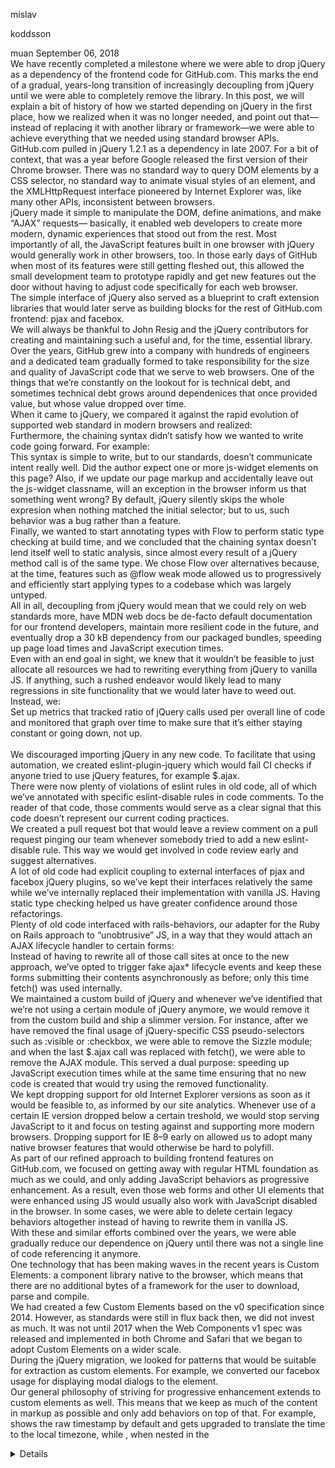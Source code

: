   



mislav



koddsson



muan
September 06, 2018
 <br/>   We have recently completed a milestone where we were able to drop jQuery as a dependency of the frontend code for GitHub.com. This marks the end of a gradual, years-long transition of increasingly decoupling from jQuery until we were able to completely remove the library. In this post, we will explain a bit of history of how we started depending on jQuery in the first place, how we realized when it was no longer needed, and point out that—instead of replacing it with another library or framework—we were able to achieve everything that we needed using standard browser APIs. <br/>   GitHub.com pulled in jQuery 1.2.1 as a dependency in late 2007. For a bit of context, that was a year before Google released the first version of their Chrome browser. There was no standard way to query DOM elements by a CSS selector, no standard way to animate visual styles of an element, and the XMLHttpRequest interface pioneered by Internet Explorer was, like many other APIs, inconsistent between browsers. <br/>   jQuery made it simple to manipulate the DOM, define animations, and make “AJAX” requests— basically, it enabled web developers to create more modern, dynamic experiences that stood out from the rest. Most importantly of all, the JavaScript features built in one browser with jQuery would generally work in other browsers, too. In those early days of GitHub when most of its features were still getting fleshed out, this allowed the small development team to prototype rapidly and get new features out the door without having to adjust code specifically for each web browser. <br/>   The simple interface of jQuery also served as a blueprint to craft extension libraries that would later serve as building blocks for the rest of GitHub.com frontend: pjax and facebox. <br/>   We will always be thankful to John Resig and the jQuery contributors for creating and maintaining such a useful and, for the time, essential library. <br/>   Over the years, GitHub grew into a company with hundreds of engineers and a dedicated team gradually formed to take responsibility for the size and quality of JavaScript code that we serve to web browsers. One of the things that we’re constantly on the lookout for is technical debt, and sometimes technical debt grows around dependenices that once provided value, but whose value dropped over time. <br/>   When it came to jQuery, we compared it against the rapid evolution of supported web standard in modern browsers and realized: <br/>   Furthermore, the chaining syntax didn’t satisfy how we wanted to write code going forward. For example: <br/>   This syntax is simple to write, but to our standards, doesn’t communicate intent really well. Did the author expect one or more js-widget elements on this page? Also, if we update our page markup and accidentally leave out the js-widget classname, will an exception in the browser inform us that something went wrong? By default, jQuery silently skips the whole expresion when nothing matched the initial selector; but to us, such behavior was a bug rather than a feature. <br/>   Finally, we wanted to start annotating types with Flow to perform static type checking at build time, and we concluded that the chaining syntax doesn’t lend itself well to static analysis, since almost every result of a jQuery method call is of the same type. We chose Flow over alternatives because, at the time, features such as @flow weak mode allowed us to progressively and efficiently start applying types to a codebase which was largely untyped. <br/>   All in all, decoupling from jQuery would mean that we could rely on web standards more, have MDN web docs be de-facto default documentation for our frontend developers, maintain more resilient code in the future, and eventually drop a 30 kB dependency from our packaged bundles, speeding up page load times and JavaScript execution times. <br/>   Even with an end goal in sight, we knew that it wouldn’t be feasible to just allocate all resources we had to rewriting everything from jQuery to vanilla JS. If anything, such a rushed endeavor would likely lead to many regressions in site functionality that we would later have to weed out. Instead, we: <br/>   Set up metrics that tracked ratio of jQuery calls used per overall line of code and monitored that graph over time to make sure that it’s either staying constant or going down, not up. <br/>    <br/>   We discouraged importing jQuery in any new code. To facilitate that using automation, we created eslint-plugin-jquery which would fail CI checks if anyone tried to use jQuery features, for example $.ajax. <br/>   There were now plenty of violations of eslint rules in old code, all of which we’ve annotated with specific eslint-disable rules in code comments. To the reader of that code, those comments would serve as a clear signal that this code doesn’t represent our current coding practices. <br/>   We created a pull request bot that would leave a review comment on a pull request pinging our team whenever somebody tried to add a new eslint-disable rule. This way we would get involved in code review early and suggest alternatives. <br/>   A lot of old code had explicit coupling to external interfaces of pjax and facebox jQuery plugins, so we’ve kept their interfaces relatively the same while we’ve internally replaced their implementation with vanilla JS. Having static type checking helped us have greater confidence around those refactorings. <br/>   Plenty of old code interfaced with rails-behaviors, our adapter for the Ruby on Rails approach to “unobtrusive” JS, in a way that they would attach an AJAX lifecycle handler to certain forms: <br/>   Instead of having to rewrite all of those call sites at once to the new approach, we’ve opted to trigger fake ajax* lifecycle events and keep these forms submitting their contents asynchronously as before; only this time fetch() was used internally. <br/>   We maintained a custom build of jQuery and whenever we’ve identified that we’re not using a certain module of jQuery anymore, we would remove it from the custom build and ship a slimmer version. For instance, after we have removed the final usage of jQuery-specific CSS pseudo-selectors such as :visible or :checkbox, we were able to remove the Sizzle module; and when the last $.ajax call was replaced with fetch(), we were able to remove the AJAX module. This served a dual purpose: speeding up JavaScript execution times while at the same time ensuring that no new code is created that would try using the removed functionality. <br/>   We kept dropping support for old Internet Explorer versions as soon as it would be feasible to, as informed by our site analytics. Whenever use of a certain IE version dropped below a certain treshold, we would stop serving JavaScript to it and focus on testing against and supporting more modern browsers. Dropping support for IE 8–9 early on allowed us to adopt many native browser features that would otherwise be hard to polyfill. <br/>   As part of our refined approach to building frontend features on GitHub.com, we focused on getting away with regular HTML foundation as much as we could, and only adding JavaScript behaviors as progressive enhancement. As a result, even those web forms and other UI elements that were enhanced using JS would usually also work with JavaScript disabled in the browser. In some cases, we were able to delete certain legacy behaviors altogether instead of having to rewrite them in vanilla JS. <br/>   With these and similar efforts combined over the years, we were able gradually reduce our dependence on jQuery until there was not a single line of code referencing it anymore. <br/>   One technology that has been making waves in the recent years is Custom Elements: a component library native to the browser, which means that there are no additional bytes of a framework for the user to download, parse and compile. <br/>   We had created a few Custom Elements based on the v0 specification since 2014. However, as standards were still in flux back then, we did not invest as much. It was not until 2017 when the Web Components v1 spec was released and implemented in both Chrome and Safari that we began to adopt Custom Elements on a wider scale. <br/>   During the jQuery migration, we looked for patterns that would be suitable for extraction as custom elements. For example, we converted our facebox usage for displaying modal dialogs to the <details-dialog> element. <br/>   Our general philosophy of striving for progressive enhancement extends to custom elements as well. This means that we keep as much of the content in markup as possible and only add behaviors on top of that. For example, <local-time> shows the raw timestamp by default and gets upgraded to translate the time to the local timezone, while <details-dialog>, when nested in the <details> element, is interactive even without JavaScript, but gets upgraded with accessibility enhancements. <br/>   Here is an example of how a <local-time> custom element could be implemented: <br/>   One aspect of Web Components that we’re looking forward to adopting is Shadow DOM. The powerful nature of Shadow DOM has the potential to unlock a lot of possibilities for the web, but that also makes it harder to polyfill. Because polyfilling it today incurs a performance penalty even for code that manipulates parts of the DOM unrelated to web components, it is unfeasible for us to start using it in production. <br/>   These are the polyfills that helped us transition to using standard browser features. We try to serve most of these polyfills only when absolutely necessary, i.e. to outdated browsers as part of a separate “compatibility” JavaScript bundle. <br/>   
    Application Engineer
   <br/>   
Twitter ProfileWebsite
 <br/>   
    Application Engineer
   <br/>   
Twitter ProfileWebsite
 <br/>   
    Application Engineer
   <br/>   
Twitter ProfileWebsite
 <br/>   For updates, follow us on Twitter or join our team. Check out the feed if you do the RSS thing. <br/>    with  by  <br/>  
 URL : https://githubengineering.com/removing-jquery-from-github-frontend/?utm_source=wanqu.co&utm_campaign=Wanqu+Daily&utm_medium=website